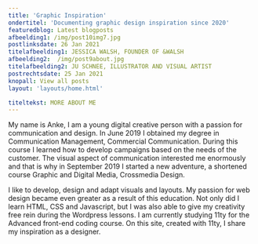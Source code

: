 ```yaml
---
title: 'Graphic Inspiration'
ondertitel: 'Documenting graphic design inspiration since 2020'
featuredblog: Latest blogposts
afbeelding1: /img/post10img7.jpg
postlinksdate: 26 Jan 2021
titelafbeelding1: JESSICA WALSH, FOUNDER OF &WALSH
afbeelding2:  /img/post9about.jpg
titelafbeelding2: JU SCHNEE, ILLUSTRATOR AND VISUAL ARTIST
postrechtsdate: 25 Jan 2021
knopall: View all posts
layout: 'layouts/home.html'

titeltekst: MORE ABOUT ME
---
```


My name is Anke, I am a young digital creative person with a passion for communication and design. In June 2019 I obtained my degree in Communication Management, Commercial Communication. During this course I learned how to develop campaigns based on the needs of the customer. The visual aspect of communication interested me enormously and that is why in September 2019 I started a new adventure, a shortened course Graphic and Digital Media, Crossmedia Design.

I like to develop, design and adapt visuals and layouts. My passion for web design became even greater as a result of this education. Not only did I learn HTML, CSS and Javascript, but I was also able to give my creativity free rein during the Wordpress lessons. I am currently studying 11ty for the Advanced front-end coding course. On this site, created with 11ty, I share my inspiration as a designer.
